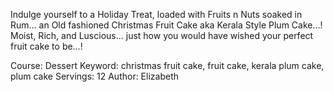 Indulge yourself to a Holiday Treat, loaded with Fruits n Nuts soaked in Rum… an Old fashioned Christmas Fruit Cake aka Kerala Style Plum Cake…! Moist, Rich, and Luscious… just how you would have wished your perfect fruit cake to be…!

Course: Dessert
Keyword: christmas fruit cake, fruit cake, kerala plum cake, plum cake
Servings: 12
Author: Elizabeth